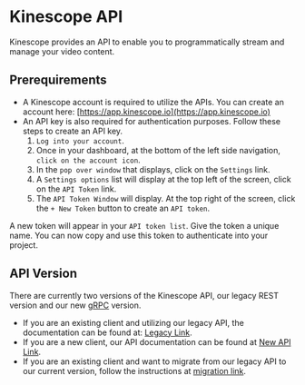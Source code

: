 # Kinescope API

Kinescope provides an API to enable you to programmatically stream and manage your video content.

## Prerequirements

- A Kinescope account is required to utilize the APIs. You can create an account here: [https://app.kinescope.io](https://app.kinescope.io)
- An API key is also required for authentication purposes. Follow these steps to create an API key.
    1. `Log into your account`.
    2. Once in your dashboard, at the bottom of the left side navigation, `click on the account icon`.
    3. In the `pop over window` that displays, click on the `Settings` link.
    4. A `Settings options` list will display at the top left of the screen, click on the `API Token` link.
    5. The `API Token Window` will display. At the top right of the screen, click the `+ New Token` button to create an `API token`.

A new token will appear in your `API token list`. Give the token a unique name. You can now copy and use this token to authenticate into your project.

## API Version

There are currently two versions of the Kinescope API, our legacy REST version and our new [gRPC](https://betterprogramming.pub/understanding-grpc-60737b23e79e) version.

 - If you are an existing client and utilizing our legacy API, the documentation can be found at: [Legacy Link](somelink.com).
 - If you are a new client, our API documentation can be found at [New API Link]().
 - If you are an existing client and want to migrate from our legacy API to our current version, follow the instructions at [migration link](). 
